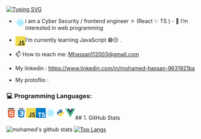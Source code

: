 [![Typing SVG](https://readme-typing-svg.demolab.com?font=Felipa&size=35&duration=2300&pause=1&color=A35BA9&center=true&vCenter=true&multiline=true&random=false&width=435&height=150&lines=Hi+%2CI'm+Mohamed;Cyber+Security)](https://git.io/typing-svg)

- i am a Cyber Security / frontend engineer ⚛️ (React ✨ TS ) <img align="left" target="_blank" alt="React" width="26px" src="https://raw.githubusercontent.com/github/explore/80688e429a7d4ef2fca1e82350fe8e3517d3494d/topics/react/react.png" /> - 👀 I’m interested in web programming

- I’m currently learning  JavaScript 🟢😔 .  <img align="left" target="_blank" alt="vue" width="26px" src="https://raw.githubusercontent.com/github/explore/80688e429a7d4ef2fca1e82350fe8e3517d3494d/topics/javascript/javascript.png" />

- 📫 How to reach me: 
Mhassan112003@gmail.com
- My linkedin :
https://www.linkedin.com/in/mohamed-hassan-9631921ba
- My protoflio :


<!---
abdulrhmanalqassas/abdulrhmanalqassas is a ✨ special ✨ repository because its `README.md` (this file) appears on your GitHub profile.
You can click the Preview link to take a look at your changes.
--->
### 💻 Programming Languages:
<img align="left" target="_blank" alt="HTML" width="26px" src="https://raw.githubusercontent.com/github/explore/80688e429a7d4ef2fca1e82350fe8e3517d3494d/topics/html/html.png" />
<img align="left" target="_blank" alt="CSS" width="26px" src="https://raw.githubusercontent.com/github/explore/80688e429a7d4ef2fca1e82350fe8e3517d3494d/topics/css/css.png" />
<img align="left" target="_blank" alt="JavaScript" width="26px" src="https://raw.githubusercontent.com/github/explore/80688e429a7d4ef2fca1e82350fe8e3517d3494d/topics/javascript/javascript.png" />
<img align="left" target="_blank" alt="JavaScript" width="26px" src="https://raw.githubusercontent.com/github/explore/80688e429a7d4ef2fca1e82350fe8e3517d3494d/topics/typescript/typescript.png" />
<img align="left" target="_blank" alt="React" width="26px" src="https://raw.githubusercontent.com/github/explore/80688e429a7d4ef2fca1e82350fe8e3517d3494d/topics/react/react.png" />
<img align="left" target="_blank" alt="Python" width="26px" src="https://raw.githubusercontent.com/github/explore/80688e429a7d4ef2fca1e82350fe8e3517d3494d/topics/python/python.png" />
<img align="left" target="_blank" alt="vue" width="26px" src="https://raw.githubusercontent.com/github/explore/80688e429a7d4ef2fca1e82350fe8e3517d3494d/topics/vue/vue.png" />

<br />
## 1. GitHub Stats

![mohamed's github stats](https://github-readme-stats-git-masterrstaa-rickstaa.vercel.app/api?username=Mohamedhassan2211&show&icons=true&count&private=true&line&hide&border=true&theme=radical)
[![Top Langs](https://github-readme-stats.vercel.app/api/top-langs/?username=Mohamedhassan2211&layout=donut&border=true&theme=radical)](https://github.com/Mohamedhassan2211/github-readme-stats )
